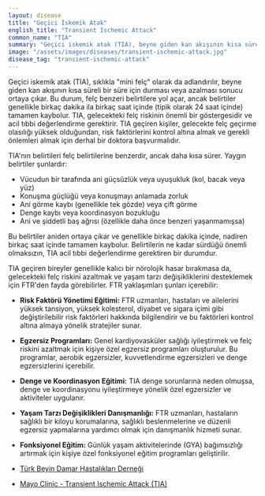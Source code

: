 ```yaml
---
layout: disease
title: "Geçici İskemik Atak"
english_title: "Transient Ischemic Attack"
common_name: "TIA"
summary: "Geçici iskemik atak (TIA), beyne giden kan akışının kısa süreliğine kesilmesi sonucu oluşan, felç benzeri belirtilere neden olan ancak kalıcı hasar bırakmayan bir durumdur."
image: "/assets/images/diseases/transient-ischemic-attack.jpg"
disease_tag: "transient-ischemic-attack"
---
```





Geçici iskemik atak (TIA), sıklıkla "mini felç" olarak da adlandırılır, beyne giden kan akışının kısa süreli bir süre için durması veya azalması sonucu ortaya çıkar. Bu durum, felç benzeri belirtilere yol açar, ancak belirtiler genellikle birkaç dakika ila birkaç saat içinde (tipik olarak 24 saat içinde) tamamen kaybolur. TIA, gelecekteki felç riskinin önemli bir göstergesidir ve acil tıbbi değerlendirme gerektirir. TIA geçiren kişiler, gelecekte felç geçirme olasılığı yüksek olduğundan, risk faktörlerini kontrol altına almak ve gerekli önlemleri almak için derhal bir doktora başvurmalıdır.


TIA'nın belirtileri felç belirtilerine benzerdir, ancak daha kısa sürer. Yaygın belirtiler şunlardır:

*   Vücudun bir tarafında ani güçsüzlük veya uyuşukluk (kol, bacak veya yüz)
*   Konuşma güçlüğü veya konuşmayı anlamada zorluk
*   Ani görme kaybı (genellikle tek gözde) veya çift görme
*   Denge kaybı veya koordinasyon bozukluğu
*   Ani ve şiddetli baş ağrısı (özellikle daha önce benzeri yaşanmamışsa)

Bu belirtiler aniden ortaya çıkar ve genellikle birkaç dakika içinde, nadiren birkaç saat içinde tamamen kaybolur. Belirtilerin ne kadar sürdüğü önemli olmaksızın, TIA acil tıbbi değerlendirme gerektiren bir durumdur.


TIA geçiren bireyler genellikle kalıcı bir nörolojik hasar bırakmasa da, gelecekteki felç riskini azaltmak ve yaşam tarzı değişikliklerini desteklemek için FTR'den fayda görebilirler. FTR yaklaşımları şunları içerebilir:

*   **Risk Faktörü Yönetimi Eğitimi:** FTR uzmanları, hastaları ve ailelerini yüksek tansiyon, yüksek kolesterol, diyabet ve sigara içimi gibi değiştirilebilir risk faktörleri hakkında bilgilendirir ve bu faktörleri kontrol altına almaya yönelik stratejiler sunar.
*   **Egzersiz Programları:** Genel kardiyovasküler sağlığı iyileştirmek ve felç riskini azaltmak için kişiye özel egzersiz programları oluşturulur. Bu programlar, aerobik egzersizler, kuvvetlendirme egzersizleri ve denge egzersizlerini içerebilir.
*   **Denge ve Koordinasyon Eğitimi:** TIA denge sorunlarına neden olmuşsa, denge ve koordinasyonu iyileştirmeye yönelik özel egzersizler ve aktiviteler uygulanır.
*   **Yaşam Tarzı Değişiklikleri Danışmanlığı:** FTR uzmanları, hastaların sağlıklı bir kiloyu korumalarına, sağlıklı beslenmelerine ve düzenli egzersiz yapmalarına yardımcı olmak için danışmanlık hizmeti sunar.
*   **Fonksiyonel Eğitim:** Günlük yaşam aktivitelerinde (GYA) bağımsızlığı artırmak için kişiye özel fonksiyonel eğitim programları geliştirilir.


*   [Türk Beyin Damar Hastalıkları Derneği](https://www.tbdhd.org.tr/)
*   [Mayo Clinic - Transient Ischemic Attack (TIA)](https://www.mayoclinic.org/diseases-conditions/transient-ischemic-attack/symptoms-causes/syc-20355608)


